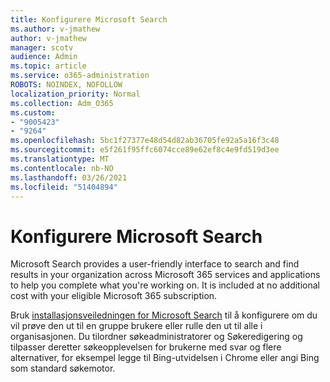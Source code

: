 ```yaml
---
title: Konfigurere Microsoft Search
ms.author: v-jmathew
author: v-jmathew
manager: scotv
audience: Admin
ms.topic: article
ms.service: o365-administration
ROBOTS: NOINDEX, NOFOLLOW
localization_priority: Normal
ms.collection: Adm_O365
ms.custom:
- "9005423"
- "9264"
ms.openlocfilehash: 5bc1f27377e48d54d82ab36705fe92a5a16f3c48
ms.sourcegitcommit: e5f261f95ffc6074cce89e62ef8c4e9fd519d3ee
ms.translationtype: MT
ms.contentlocale: nb-NO
ms.lasthandoff: 03/26/2021
ms.locfileid: "51404894"
---
```

# <a name="set-up-microsoft-search"></a>Konfigurere Microsoft Search

Microsoft Search‎ provides a user-friendly interface to search and find results in your organization across ‎Microsoft 365‎ services and applications to help you complete what you're working on. It is included at no additional cost with your eligible ‎Microsoft 365‎ subscription.

Bruk [installasjonsveiledningen for Microsoft Search](https://go.microsoft.com/fwlink/?linkid=2156919) til å konfigurere om du vil prøve den ut til en gruppe brukere eller rulle den ut til alle i organisasjonen. Du tilordner søkeadministratorer og Søkeredigering og tilpasser deretter søkeopplevelsen for brukerne med svar og flere alternativer, for eksempel legge til Bing-utvidelsen i Chrome eller angi Bing som standard søkemotor.
